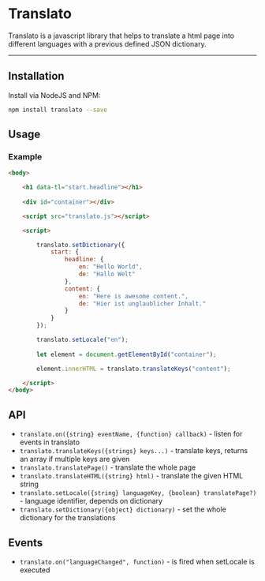 # Translato

Translato is a javascript library that helps to translate a html page into different languages with a previous defined JSON dictionary.

---

## Installation

Install via NodeJS and NPM:

```bash
npm install translato --save
```

## Usage

### Example

```html
<body>

    <h1 data-tl="start.headline"></h1>
    
    <div id="container"></div>

    <script src="translato.js"></script> 

    <script>

        translato.setDictionary({
            start: {
                headline: {
                    en: "Hello World",
                    de: "Hallo Welt"
                },
                content: {
                    en: "Here is awesome content.",
                    de: "Hier ist unglaublicher Inhalt."
                }
            }
        });

        translato.setLocale("en");
        
        let element = document.getElementById("container");

        element.innerHTML = translato.translateKeys("content");

    </script>
</body>
```

## API

* `translato.on({string} eventName, {function} callback)` - listen for events in translato
* `translato.translateKeys({strings} keys...)` - translate keys, returns an array if multiple keys are given
* `translato.translatePage()` - translate the whole page
* `translato.translateHTML({string} html)` - translate the given HTML string
* `translato.setLocale({string} languageKey, {boolean} translatePage?)` - language identifier, depends on dictionary
* `translato.setDictionary({object} dictionary)` - set the whole dictionary for the translations

## Events

* `translato.on("languageChanged", function)` - is fired when setLocale is executed
